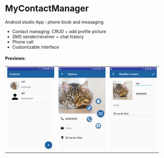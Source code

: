 # MyContactManager
Android studio App : phone book and messaging

- Contact managing: CRUD + add profile picture
- SMS sender/receiver + chat history
- Phone call
- Customizable interface

<h4>Previews:</h4>

<table style="border: none;">
  <tr>
    <td><img src="https://github.com/hivian/MyContactManager/blob/master/list_screen.png" width="350"></td>
    <td><img src="https://github.com/hivian/MyContactManager/blob/master/info_screen.png" width="350"></td>
    <td><img src="https://github.com/hivian/MyContactManager/blob/master/edit_screen.png" width="350"></td>
  </tr>
</table>
